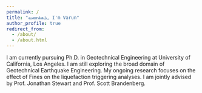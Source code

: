 ```yaml
---
permalink: /
title: "வணக்கம், I'm Varun"
author_profile: true
redirect_from: 
  - /about/
  - /about.html
---
```


I am currently pursuing Ph.D. in Geotechnical Engineering at University of California, Los Angeles. I am still exploring the broad domain of Geotechnical Earthquake Engineering. My ongoing research focuses on the effect of Fines on the liquefaction triggering analyses. I am jointly advised by Prof. Jonathan Stewart and Prof. Scott Brandenberg.

